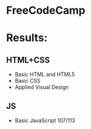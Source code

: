 # FreeCodeCamp
<h1>Results:</h1>
<h2>HTML+CSS</h2>
<ul>
  <li>Basic HTML and HTML5</li>
  <li>Basic CSS</li>
  <li>Applied Visual Design</li>
</ul>
<h2>JS</h2>
<ul>
  <li>Basic JavaScript 107/113 </li>
</ul>
  
